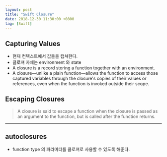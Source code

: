 ```yaml
---
layout: post
title: "Swift Closure"
date: 2018-12-30 11:30:00 +0800
tag: [Swift]
---
```


## Capturing Values

- 현재 컨텍스트에서 값들을 캡쳐한다. 
- 클로져 자체는 environment 와 state
- A closure is a record storing a function together with an environment.
- A closure—unlike a plain function—allows the function to access those captured variables through the closure's copies of their values or references, even when the function is invoked outside their scope.

## Escaping Closures

> A closure is said to escape a function when the closure is passed as an argument to the function, but is called after the function returns.

---

## autoclosures

- function type 의 파라미터를 클로져로 사용할 수 있도록 해준다.

